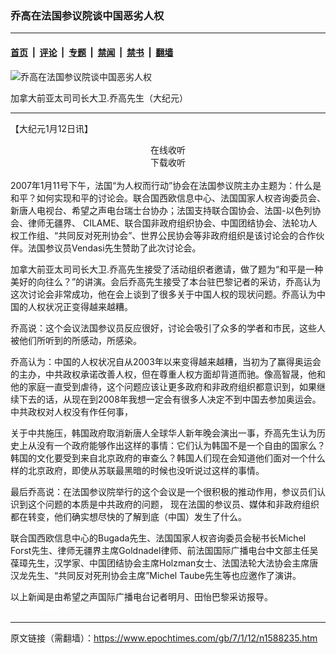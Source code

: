 ### 乔高在法国参议院谈中国恶劣人权

---

#### [首页](../../../..?n1588235) &nbsp;|&nbsp; [评论](../../../../../epoch-comment?n1588235) &nbsp;|&nbsp; [专题](../../../../../epoch-special?n1588235) &nbsp;|&nbsp; [禁闻](../../../../../epoch-news?n1588235) &nbsp;|&nbsp; [禁书](../../../../../books?n1588235) &nbsp;|&nbsp; [翻墙](https://github.com/gfw-breaker/nogfw/blob/master/README.md?n1588235)


<div><img alt="乔高在法国参议院谈中国恶劣人权" class="attachment-djy_600_400 size-djy_600_400 wp-post-image" src="https://i.epochtimes.com/assets/uploads/2007/01/701120813171887-600x400.jpg"/>
<div class="caption">
 <p>
  加拿大前亚太司司长大卫.乔高先生（大纪元）
 </p>
</div></div><hr/><div class="post_content" id="artbody" itemprop="articleBody">
 <!-- article content begin -->
 <p>
  【大纪元1月12日讯】
  <br/>
  <center>
   <ok href="http://big5.soundofhope.org/getaudio.asp?format=ram&amp;afile=audio01/2007/1/11/qiaog.mp3&amp;id=54969">
    在线收听
   </ok>
  </center>
  <center>
   <ok href="http://media.soundofhope.org/audio01/2007/1/11/qiaog.mp3">
    下载收听
   </ok>
  </center>
  <br/>
  2007年1月11号下午，法国“为人权而行动”协会在法国参议院主办主题为：什么是和平？如何实现和平的讨论会。联合国西欧信息中心、法国国家人权咨询委员会、新唐人电视台、希望之声电台瑞士台协办；法国支持联合国协会、法国-以色列协会、律师无疆界、 CILAME、联合国非政府组织协会、中国团结协会、法轮功人权工作组、“共同反对死刑协会”、世界公民协会等非政府组织是该讨论会的合作伙伴。法国参议员Vendasi先生赞助了此次讨论会。
 </p>
 <p>
  加拿大前亚太司司长大卫.乔高先生接受了活动组织者邀请，做了题为“和平是一种美好的向往么？”的讲演。会后乔高先生接受了本台驻巴黎记者的采访，乔高认为这次讨论会非常成功，他在会上谈到了很多关于中国人权的现状问题。乔高认为中国的人权状况正变得越来越糟。
 </p>
 <p>
  乔高说：这个会议法国参议员反应很好，讨论会吸引了众多的学者和市民，这些人被他们所听到的所感动，所感染。
 </p>
 <p>
  乔高认为：中国的人权状况自从2003年以来变得越来越糟，当初为了赢得奥运会的主办，中共政权承诺改善人权，但在尊重人权方面却背道而驰。像高智晟，他和他的家庭一直受到虐待，这个问题应该让更多政府和非政府组织都意识到，如果继续下去的话，从现在到2008年我想一定会有很多人决定不到中国去参加奥运会。中共政权对人权没有作任何事，
 </p>
 <p>
  关于中共施压，韩国政府取消新唐人全球华人新年晚会演出一事，乔高先生认为历史上从没有一个政府能够作出这样的事情：它们认为韩国不是一个自由的国家么？韩国的文化要受到来自北京政府的审查么？韩国人们现在会知道他们面对一个什么样的北京政府，即使从苏联最黑暗的时候也没听说过这样的事情。
 </p>
 <p>
  最后乔高说：在法国参议院举行的这个会议是一个很积极的推动作用，参议员们认识到这个问题的本质是中共政府的问题， 现在法国的参议员、媒体和非政府组织都在转变，他们确实想尽快的了解到底（中国）发生了什么。
 </p>
 <p>
  联合国西欧信息中心的Bugada先生、法国国家人权咨询委员会秘书长Michel Forst先生、律师无疆界主席Goldnadel律师、前法国国际广播电台中文部主任吴葆璋先生，汉学家、中国团结协会主席Holzman女士、法国法轮大法协会主席唐汉龙先生、“共同反对死刑协会主席”Michel Taube先生等也应邀作了演讲。
 </p>
 <p>
  以上新闻是由希望之声国际广播电台记者明月、田怡巴黎采访报导。
  <font color="#ffffff">
   (http://www.dajiyuan.com)
  </font>
 </p>
 <!-- article content end -->
 <div id="below_article_ad">
 </div>
</div>


---

原文链接（需翻墙）：https://www.epochtimes.com/gb/7/1/12/n1588235.htm